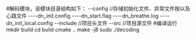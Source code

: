 #解码模块，该模块目录结构如下：
--config        //存储初始化文件、异常文件按以及心跳文件
----dn_init.config
----dn_start.flag
----dn_breathe.log
----dn_init_local.config
--include       //项目头文件
--src           //项目源文件
#编译运行
mkdir build
cd build
cmake ..
make -j8
sudo ./decoding
